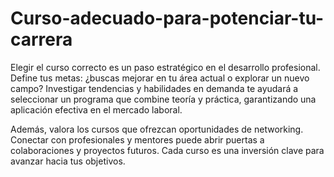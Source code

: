 # Curso-adecuado-para-potenciar-tu-carrera
Elegir el curso correcto es un paso estratégico en el desarrollo profesional. Define tus metas: ¿buscas mejorar en tu área actual o explorar un nuevo campo? Investigar tendencias y habilidades en demanda te ayudará a seleccionar un programa que combine teoría y práctica, garantizando una aplicación efectiva en el mercado laboral.

Además, valora los cursos que ofrezcan oportunidades de networking. Conectar con profesionales y mentores puede abrir puertas a colaboraciones y proyectos futuros. Cada curso es una inversión clave para avanzar hacia tus objetivos. 
